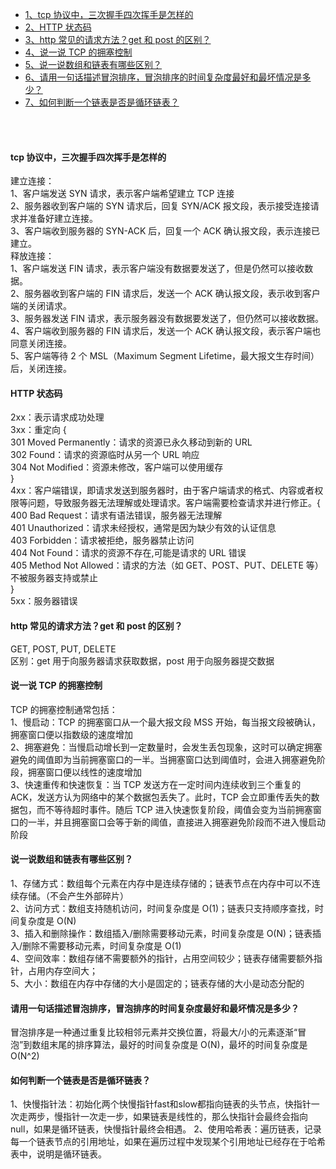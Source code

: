 - [1、tcp 协议中，三次握手四次挥手是怎样的](#tcp-协议中三次握手四次挥手是怎样的)
- [2、HTTP 状态码](#http-状态码)
- [3、http 常见的请求方法？get 和 post 的区别？](#http-常见的请求方法get-和-post-的区别)
- [4、说一说 TCP 的拥塞控制](#说一说-tcp-的拥塞控制)
- [5、说一说数组和链表有哪些区别？](#说一说数组和链表有哪些区别)
- [6、请用一句话描述冒泡排序，冒泡排序的时间复杂度最好和最坏情况是多少？](#请用一句话描述冒泡排序冒泡排序的时间复杂度最好和最坏情况是多少)
- [7、如何判断一个链表是否是循环链表？](#如何判断一个链表是否是循环链表)

<br>
<br>

#### tcp 协议中，三次握手四次挥手是怎样的

建立连接：<br>
1、客户端发送 SYN 请求，表示客户端希望建立 TCP 连接<br>
2、服务器收到客户端的 SYN 请求后，回复 SYN/ACK 报文段，表示接受连接请求并准备好建立连接。<br>
3、客户端收到服务器的 SYN-ACK 后，回复一个 ACK 确认报文段，表示连接已建立。<br>
释放连接：<br>
1、客户端发送 FIN 请求，表示客户端没有数据要发送了，但是仍然可以接收数据。<br>
2、服务器收到客户端的 FIN 请求后，发送一个 ACK 确认报文段，表示收到客户端的关闭请求。<br>
3、服务器发送 FIN 请求，表示服务器没有数据要发送了，但仍然可以接收数据。<br>
4、客户端收到服务器的 FIN 请求后，发送一个 ACK 确认报文段，表示客户端也同意关闭连接。<br>
5、客户端等待 2 个 MSL（Maximum Segment Lifetime，最大报文生存时间）后，关闭连接。

#### HTTP 状态码

2xx：表示请求成功处理<br>
3xx：重定向 {<br>
301 Moved Permanently：请求的资源已永久移动到新的 URL<br>
302 Found：请求的资源临时从另一个 URL 响应<br>
304 Not Modified：资源未修改，客户端可以使用缓存<br>
}<br>
4xx：客户端错误，即请求发送到服务器时，由于客户端请求的格式、内容或者权限等问题，导致服务器无法理解或处理请求。客户端需要检查请求并进行修正。{<br>
400 Bad Request：请求有语法错误，服务器无法理解<br>
401 Unauthorized：请求未经授权，通常是因为缺少有效的认证信息<br>
403 Forbidden：请求被拒绝，服务器禁止访问<br>
404 Not Found：请求的资源不存在,可能是请求的 URL 错误<br>
405 Method Not Allowed：请求的方法（如 GET、POST、PUT、DELETE 等）不被服务器支持或禁止<br>
}<br>
5xx：服务器错误

#### http 常见的请求方法？get 和 post 的区别？

GET, POST, PUT, DELETE<br>
区别：get 用于向服务器请求获取数据，post 用于向服务器提交数据

#### 说一说 TCP 的拥塞控制

TCP 的拥塞控制通常包括：<br>
1、慢启动：TCP 的拥塞窗口从一个最大报文段 MSS 开始，每当报文段被确认，拥塞窗口便以指数级的速度增加<br>
2、拥塞避免：当慢启动增长到一定数量时，会发生丢包现象，这时可以确定拥塞避免的阈值即为当前拥塞窗口的一半。当拥塞窗口达到阈值时，会进入拥塞避免阶段，拥塞窗口便以线性的速度增加<br>
3、快速重传和快速恢复：当 TCP 发送方在一定时间内连续收到三个重复的 ACK，发送方认为网络中的某个数据包丢失了。此时，TCP 会立即重传丢失的数据包，而不等待超时事件。随后 TCP 进入快速恢复阶段，阈值会变为当前拥塞窗口的一半，并且拥塞窗口会等于新的阈值，直接进入拥塞避免阶段而不进入慢启动阶段

#### 说一说数组和链表有哪些区别？

1、存储方式：数组每个元素在内存中是连续存储的；链表节点在内存中可以不连续存储。（不会产生外部碎片）<br>
2、访问方式：数组支持随机访问，时间复杂度是 O(1)；链表只支持顺序查找，时间复杂度是 O(N)<br>
3、插入和删除操作：数组插入/删除需要移动元素，时间复杂度是 O(N)；链表插入/删除不需要移动元素，时间复杂度是 O(1)<br>
4、空间效率：数组存储不需要额外的指针，占用空间较少；链表存储需要额外指针，占用内存空间大；<br>
5、大小：数组在内存中存储的大小是固定的；链表存储的大小是动态分配的

#### 请用一句话描述冒泡排序，冒泡排序的时间复杂度最好和最坏情况是多少？

冒泡排序是一种通过重复比较相邻元素并交换位置，将最大/小的元素逐渐“冒泡”到数组末尾的排序算法，最好的时间复杂度是 O(N)，最坏的时间复杂度是 O(N^2)

#### 如何判断一个链表是否是循环链表？

1、快慢指针法：初始化两个快慢指针fast和slow都指向链表的头节点，快指针一次走两步，慢指针一次走一步，如果链表是线性的，那么快指针会最终会指向null，如果是循环链表，快慢指针最终会相遇。
2、使用哈希表：遍历链表，记录每一个链表节点的引用地址，如果在遍历过程中发现某个引用地址已经存在于哈希表中，说明是循环链表。